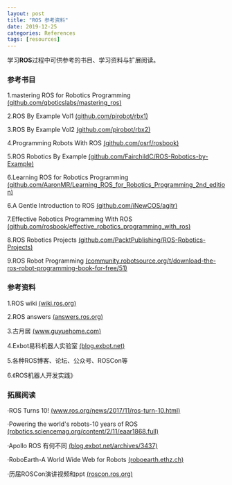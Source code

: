 ```yaml
---
layout: post
title: "ROS 参考资料"
date: 2019-12-25
categories: References
tags: [resources]
---
```


学习**ROS**过程中可供参考的书目、学习资料与扩展阅读。 

<!--more-->

### 参考书目

1.mastering ROS for Robotics Programming [(github.com/qboticslabs/mastering_ros)](https://github.com/qboticslabs/mastering_ros) 

2.ROS By Example Vol1 [(github.com/pirobot/rbx1)](https://github.com/pirobot/rbx1) 

3.ROS By Example Vol2 [(github.com/pirobot/rbx2)](https://github.com/pirobot/rbx2) 

4.Programming Robots With ROS [(github.com/osrf/rosbook)](https://github.com/osrf/rosbook) 

5.ROS Robotics By Example [(github.com/FairchildC/ROS-Robotics-by-Example)](https://github.com/FairchildC/ROS-Robotics-by-Example) 

6.Learning ROS for Robotics Programming [(github.com/AaronMR/Learning_ROS_for_Robotics_Programming_2nd_edition)](https://github.com/AaronMR/Learning_ROS_for_Robotics_Programming_2nd_edition) 

6.A Gentle Introduction to ROS [(github.com/iNewCOS/agitr)](https://github.com/iNewCOS/agitr) 

7.Effective Robotics Programming With ROS [(github.com/rosbook/effective_robotics_programming_with_ros)](https://github.com/rosbook/effective_robotics_programming_with_ros)

8.ROS Robotics Projects [(github.com/PacktPublishing/ROS-Robotics-Projects)](https://github.com/PacktPublishing/ROS-Robotics-Projects)  

9.ROS Robot Programming [(community.robotsource.org/t/download-the-ros-robot-programming-book-for-free/51)](https://community.robotsource.org/t/download-the-ros-robot-programming-book-for-free/51)


### 参考资料

1.ROS wiki [(wiki.ros.org)](https://wiki.ros.org)

2.ROS answers [(answers.ros.org)](https://answers.ros.org)

3.古月居 [(www.guyuehome.com)](https://www.guyuehome.com)

4.Exbot易科机器人实验室 [(blog.exbot.net)](https://blog.exbot.net)

5.各种ROS博客、论坛、公众号、ROSCon等

6.《ROS机器人开发实践》

### 拓展阅读

·ROS Turns 10!
[(www.ros.org/news/2017/11/ros-turn-10.html)](https://www.ros.org/news/2017/11/ros-turn-10.html)

·Powering the world's robots-10 years of ROS
[(robotics.sciencemag.org/content/2/11/eaar1868.full)](https://robotics.sciencemag.org/content/2/11/eaar1868.full)

·Apollo ROS 有何不同
[(blog.exbot.net/archives/3437)](https://blog.exbot.net/archives/3437)

·RoboEarth-A World Wide Web for Robots
[(roboearth.ethz.ch)](https://roboearth.ethz.ch)

·历届ROSCon演讲视频和ppt
[(roscon.ros.org)](https://roscon.ros.org)